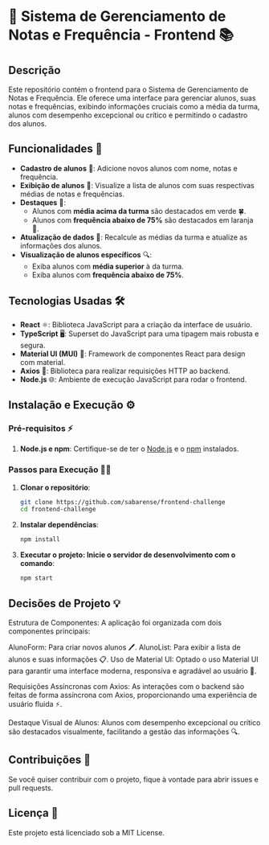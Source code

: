 # 🌟 Sistema de Gerenciamento de Notas e Frequência - Frontend 📚

## Descrição
Este repositório contém o frontend para o Sistema de Gerenciamento de Notas e Frequência. Ele oferece uma interface para gerenciar alunos, suas notas e frequências, exibindo informações cruciais como a média da turma, alunos com desempenho excepcional ou crítico e permitindo o cadastro dos alunos.

## Funcionalidades 🚀

- **Cadastro de alunos** 📝: Adicione novos alunos com nome, notas e frequência.
- **Exibição de alunos** 👀: Visualize a lista de alunos com suas respectivas médias de notas e frequências.
- **Destaques** 🌟:
  - Alunos com **média acima da turma** são destacados em verde 🍀.
  - Alunos com **frequência abaixo de 75%** são destacados em laranja 🍊.
- **Atualização de dados** 🔄: Recalcule as médias da turma e atualize as informações dos alunos.
- **Visualização de alunos específicos** 🔍:
  - Exiba alunos com **média superior** à da turma.
  - Exiba alunos com **frequência abaixo de 75%**.

## Tecnologias Usadas 🛠️
- **React** ⚛️: Biblioteca JavaScript para a criação da interface de usuário.
- **TypeScript** 🖥️: Superset do JavaScript para uma tipagem mais robusta e segura.
- **Material UI (MUI)** 🎨: Framework de componentes React para design com material.
- **Axios** 📡: Biblioteca para realizar requisições HTTP ao backend.
- **Node.js** 🌐: Ambiente de execução JavaScript para rodar o frontend.

## Instalação e Execução ⚙️

### Pré-requisitos ⚡
1. **Node.js e npm**: Certifique-se de ter o [Node.js](https://nodejs.org/) e o [npm](https://www.npmjs.com/) instalados.

### Passos para Execução 🚶‍♂️

1. **Clonar o repositório**:
   ```bash
   git clone https://github.com/sabarense/frontend-challenge
   cd frontend-challenge
   ```
2. **Instalar dependências**:
    ```bash
    npm install
    ```
3. **Executar o projeto: Inicie o servidor de desenvolvimento com o comando**:
   ```bash
   npm start
   ```

## Decisões de Projeto 💡
Estrutura de Componentes: A aplicação foi organizada com dois componentes principais:

AlunoForm: Para criar novos alunos 🖊️.
AlunoList: Para exibir a lista de alunos e suas informações 📋.
Uso de Material UI: Optado o uso Material UI para garantir uma interface moderna, responsiva e agradável ao usuário 🎨.

Requisições Assíncronas com Axios: As interações com o backend são feitas de forma assíncrona com Axios, proporcionando uma experiência de usuário fluida ⚡.

Destaque Visual de Alunos: Alunos com desempenho excepcional ou crítico são destacados visualmente, facilitando a gestão das informações 🔍.

## Contribuições 🤝 
Se você quiser contribuir com o projeto, fique à vontade para abrir issues e pull requests.
## Licença 📄
Este projeto está licenciado sob a MIT License.
